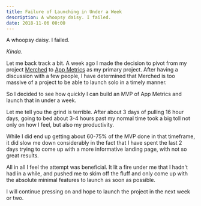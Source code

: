 ```yaml
---
title: Failure of Launching in Under a Week
description: A whoopsy daisy. I failed.
date: 2018-11-06 00:00
---
```


A whoopsy daisy. I failed.

_Kinda._

Let me back track a bit. A week ago I made the decision to pivot from my project [Merched](https://merched.com) to [App Metrics](https://appmetrics.co) as my primary project. After having a discussion with a few people, I have determined that Merched is too massive of a project to be able to launch solo in a timely manner.

So I decided to see how quickly I can build an MVP of App Metrics and launch that in under a week.

Let me tell you the grind is terrible. After about 3 days of pulling 16 hour days, going to bed about 3-4 hours past my normal time took a big toll not only on how I feel, but also my productivity.

While I did end up getting about 60-75% of the MVP done in that timeframe, it did slow me down considerably in the fact that I have spent the last 2 days trying to come up with a more informative landing page, with not so great results.

All in all I feel the attempt was beneficial. It lit a fire under me that I hadn't had in a while, and pushed me to skim off the fluff and only come up with the absolute minimal features to launch as soon as possible.

I will continue pressing on and hope to launch the project in the next week or two.
